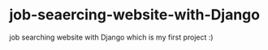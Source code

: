 # job-seaercing-website-with-Django
job searching website with Django which is my first project  :)
